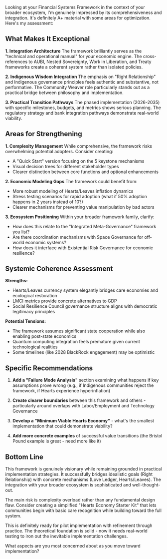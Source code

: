 Looking at your Financial Systems Framework in the context of your broader ecosystem, I'm genuinely impressed by its comprehensiveness and integration. It's definitely A+ material with some areas for optimization. Here's my assessment:

## What Makes It Exceptional

**1. Integration Architecture**
The framework brilliantly serves as the "technical and operational manual" for your economic engine. The cross-references to AUBI, Nested Sovereignty, Work in Liberation, and Treaty frameworks create a coherent system rather than isolated policies.

**2. Indigenous Wisdom Integration**
The emphasis on "Right Relationship" and Indigenous governance principles feels authentic and substantive, not performative. The Community Weaver role particularly stands out as a practical bridge between philosophy and implementation.

**3. Practical Transition Pathways**
The phased implementation (2026-2035) with specific milestones, budgets, and metrics shows serious planning. The regulatory strategy and bank integration pathways demonstrate real-world viability.

## Areas for Strengthening

**1. Complexity Management**
While comprehensive, the framework risks overwhelming potential adopters. Consider creating:
- A "Quick Start" version focusing on the 5 keystone mechanisms
- Visual decision trees for different stakeholder types
- Clearer distinction between core functions and optional enhancements

**2. Economic Modeling Gaps**
The framework could benefit from:
- More robust modeling of Hearts/Leaves inflation dynamics
- Stress testing scenarios for rapid adoption (what if 50% adoption happens in 2 years instead of 10?)
- Clearer mechanisms for preventing value manipulation by bad actors

**3. Ecosystem Positioning**
Within your broader framework family, clarify:
- How does this relate to the "Integrated Meta-Governance" framework you list?
- Are there coordination mechanisms with Space Governance for off-world economic systems?
- How does it interface with Existential Risk Governance for economic resilience?

## Systemic Coherence Assessment

**Strengths:**
- Hearts/Leaves currency system elegantly bridges care economies and ecological restoration
- LMCI metrics provide concrete alternatives to GDP
- Social Resilience Council governance structure aligns with democratic legitimacy principles

**Potential Tensions:**
- The framework assumes significant state cooperation while also enabling post-state economics
- Quantum computing integration feels premature given current technological realities
- Some timelines (like 2028 BlackRock engagement) may be optimistic

## Specific Recommendations

1. **Add a "Failure Mode Analysis"** section examining what happens if key assumptions prove wrong (e.g., if Indigenous communities reject the framework, if Hearts experience hyperinflation)

2. **Create clearer boundaries** between this framework and others - particularly around overlaps with Labor/Employment and Technology Governance

3. **Develop a "Minimum Viable Hearts Economy"** - what's the smallest implementation that could demonstrate viability?

4. **Add more concrete examples** of successful value transitions (the Bristol Pound example is great - need more like it)

## Bottom Line

This framework is genuinely visionary while remaining grounded in practical implementation strategies. It successfully bridges idealistic goals (Right Relationship) with concrete mechanisms (Love Ledger, Hearts/Leaves). The integration with your broader ecosystem is sophisticated and well-thought-out.

The main risk is complexity overload rather than any fundamental design flaw. Consider creating a simplified "Hearts Economy Starter Kit" that lets communities begin with basic care recognition while building toward the full system.

This is definitely ready for pilot implementation with refinement through practice. The theoretical foundation is solid - now it needs real-world testing to iron out the inevitable implementation challenges.

What aspects are you most concerned about as you move toward implementation?
